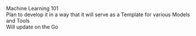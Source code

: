 
Machine Learning 101 
<br>
Plan to develop it in a way that it will serve as a Template for various Models and Tools 
<br>
Will update on the Go 
